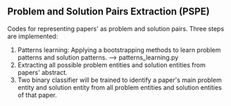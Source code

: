 ## Problem and Solution Pairs Extraction (PSPE)
Codes for representing papers' as problem and solution pairs. Three steps are implemented:
1. Patterns learning: Applying a bootstrapping methods to learn problem patterns and solution patterns. --> patterns_learning.py
2. Extracting all possible problem entities and solution entities from papers' abstract.
3. Two binary classifier will be trained to identify a paper's main problem entity and solution entity from all problem entities and solution entities of that paper.